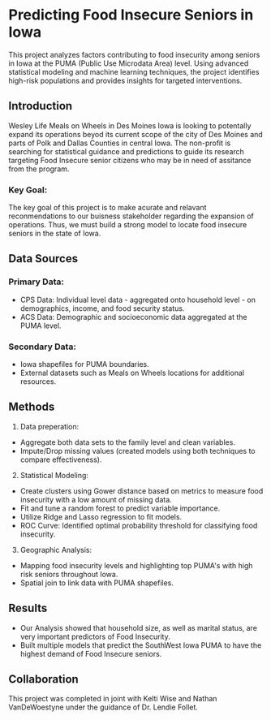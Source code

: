 # Predicting Food Insecure Seniors in Iowa 

This project analyzes factors contributing to food insecurity among seniors in Iowa at the PUMA (Public Use Microdata Area) level. Using advanced statistical modeling and machine learning techniques, the project identifies high-risk populations and provides insights for targeted interventions. 

## Introduction
Wesley Life Meals on Wheels in Des Moines Iowa is looking to potentally expand its operations beyod its current scope of the city of Des Moines and parts of Polk and Dallas Counties in central Iowa. The non-profit is searching for statistical guidance and predictions to guide its research targeting Food Insecure senior citizens who may be in need of assitance from the program. 

### Key Goal:
The key goal of this project is to make acurate and relavant reconmendations to our buisness stakeholder regarding the expansion of operations. Thus, we must build a strong model to locate food insecure seniors in the state of Iowa.

## Data Sources

### Primary Data: 
- CPS Data: Individual level data - aggregated onto household level - on demographics, income, and food security status.
- ACS Data: Demographic and socioeconomic data aggregated at the PUMA level.
### Secondary Data:
- Iowa shapefiles for PUMA boundaries.
- External datasets such as Meals on Wheels locations for additional resources.

## Methods

1. Data preperation:
- Aggregate both data sets to the family level and clean variables.
- Impute/Drop missing values (created models using both techniques to compare effectiveness).
2. Statistical Modeling:
- Create clusters using Gower distance based on metrics to measure food insecurity with a low amount of missing data.
- Fit and tune a random forest to predict variable importance.
- Utilize Ridge and Lasso regression to fit models.
- ROC Curve: Identified optimal probability threshold for classifying food insecurity.
3. Geographic Analysis:
- Mapping food insecurity levels and highlighting top PUMA's with high risk seniors throughout Iowa.
- Spatial join to link data with PUMA shapefiles.
  

## Results
- Our Analysis showed that household size, as well as marital status, are very important predictors of Food Insecurity.
- Built multiple models that predict the SouthWest Iowa PUMA to have the highest demand of Food Insecure seniors.

## Collaboration 

This project was completed in joint with Kelti Wise and Nathan VanDeWoestyne under the guidance of Dr. Lendie Follet.
